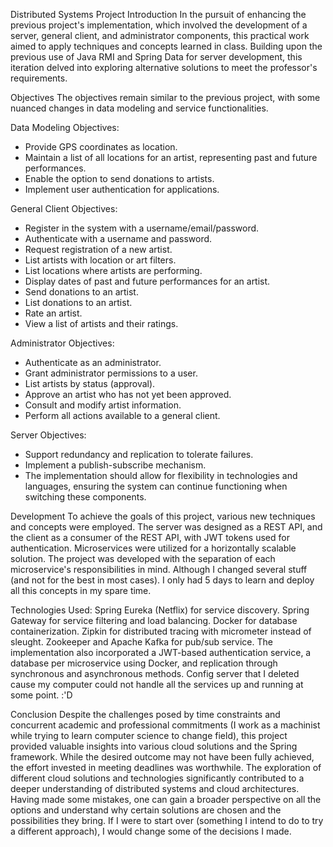 
Distributed Systems Project
Introduction
In the pursuit of enhancing the previous project's implementation, which involved the development of a server, general client, and administrator components, this practical work aimed to apply techniques and concepts learned in class. Building upon the previous use of Java RMI and Spring Data for server development, this iteration delved into exploring alternative solutions to meet the professor's requirements.

Objectives
The objectives remain similar to the previous project, with some nuanced changes in data modeling and service functionalities.

Data Modeling Objectives:
- Provide GPS coordinates as location.
- Maintain a list of all locations for an artist, representing past and future performances.
- Enable the option to send donations to artists.
- Implement user authentication for applications.



General Client Objectives:
- Register in the system with a username/email/password.
- Authenticate with a username and password.
- Request registration of a new artist.
- List artists with location or art filters.
- List locations where artists are performing.
- Display dates of past and future performances for an artist.
- Send donations to an artist.
- List donations to an artist.
- Rate an artist.
- View a list of artists and their ratings.


  
Administrator Objectives:
- Authenticate as an administrator.
- Grant administrator permissions to a user.
- List artists by status (approval).
- Approve an artist who has not yet been approved.
- Consult and modify artist information.
- Perform all actions available to a general client.



Server Objectives:
- Support redundancy and replication to tolerate failures.
- Implement a publish-subscribe mechanism.
- The implementation should allow for flexibility in technologies and languages, ensuring the system can continue functioning when switching these components.

Development
To achieve the goals of this project, various new techniques and concepts were employed. The server was designed as a REST API, and the client as a consumer of the REST API, with JWT tokens used for authentication. Microservices were utilized for a horizontally scalable solution. The project was developed with the separation of each microservice's responsibilities in mind. Although I changed several stuff (and not for the best in most cases). I only had 5 days to learn and deploy all this concepts in my spare time.

Technologies Used:
Spring Eureka (Netflix) for service discovery.
Spring Gateway for service filtering and load balancing.
Docker for database containerization.
Zipkin for distributed tracing with micrometer instead of sleught.
Zookeeper and Apache Kafka for pub/sub service.
The implementation also incorporated a JWT-based authentication service, a database per microservice using Docker, and replication through synchronous and asynchronous methods.
Config server that I deleted cause my computer could not handle all the services up and running at some point. :'D

Conclusion
Despite the challenges posed by time constraints and concurrent academic and professional commitments (I work as a machinist while trying to learn computer science to change field), this project provided valuable insights into various cloud solutions and the Spring framework. While the desired outcome may not have been fully achieved, the effort invested in meeting deadlines was worthwhile. The exploration of different cloud solutions and technologies significantly contributed to a deeper understanding of distributed systems and cloud architectures. Having made some mistakes, one can gain a broader perspective on all the options and understand why certain solutions are chosen and the possibilities they bring. If I were to start over (something I intend to do to try a different approach), I would change some of the decisions I made.

